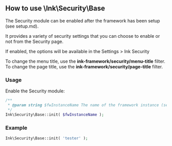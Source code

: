 ## How to use \Ink\Security\Base

The Security module can be enabled after the framework has been setup (see setup.md).

It provides a variety of security settings that you can choose to enable or not from the Security page.

If enabled, the options will be available in the Settings > Ink Security

To change the menu title, use the **ink-framework/security/menu-title** filter.
To change the page title, use the **ink-framework/security/page-title** filter.

### Usage

Enable the Security module:
```php
/**
 * @param string $fwInstanceName The name of the framework instance (see setup.md)
 */
Ink\Security\Base::init( $fwInstanceName );
```

### Example
```php
Ink\Security\Base::init( 'tester' );
```
